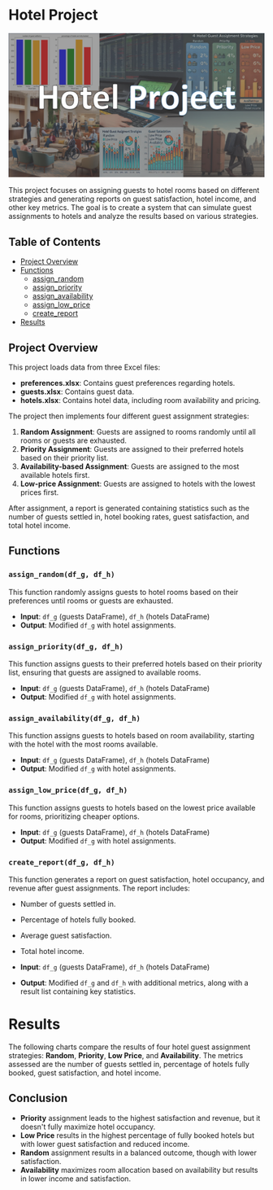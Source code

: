 # Hotel Project

<img src="pic.png" alt="Image Description" width="700"/>

This project focuses on assigning guests to hotel rooms based on different strategies and generating reports on guest satisfaction, hotel income, and other key metrics. The goal is to create a system that can simulate guest assignments to hotels and analyze the results based on various strategies.

## Table of Contents

- [Project Overview](#project-overview)
- [Functions](#functions)
  - [assign_random](#assign_random)
  - [assign_priority](#assign_priority)
  - [assign_availability](#assign_availability)
  - [assign_low_price](#assign_low_price)
  - [create_report](#create_report)
- [Results](#results)

## Project Overview

This project loads data from three Excel files:

- **preferences.xlsx**: Contains guest preferences regarding hotels.
- **guests.xlsx**: Contains guest data.
- **hotels.xlsx**: Contains hotel data, including room availability and pricing.

The project then implements four different guest assignment strategies:
1. **Random Assignment**: Guests are assigned to rooms randomly until all rooms or guests are exhausted.
2. **Priority Assignment**: Guests are assigned to their preferred hotels based on their priority list.
3. **Availability-based Assignment**: Guests are assigned to the most available hotels first.
4. **Low-price Assignment**: Guests are assigned to hotels with the lowest prices first.

After assignment, a report is generated containing statistics such as the number of guests settled in, hotel booking rates, guest satisfaction, and total hotel income.

## Functions

### `assign_random(df_g, df_h)`

This function randomly assigns guests to hotel rooms based on their preferences until rooms or guests are exhausted.

- **Input**: `df_g` (guests DataFrame), `df_h` (hotels DataFrame)
- **Output**: Modified `df_g` with hotel assignments.

### `assign_priority(df_g, df_h)`

This function assigns guests to their preferred hotels based on their priority list, ensuring that guests are assigned to available rooms.

- **Input**: `df_g` (guests DataFrame), `df_h` (hotels DataFrame)
- **Output**: Modified `df_g` with hotel assignments.

### `assign_availability(df_g, df_h)`

This function assigns guests to hotels based on room availability, starting with the hotel with the most rooms available.

- **Input**: `df_g` (guests DataFrame), `df_h` (hotels DataFrame)
- **Output**: Modified `df_g` with hotel assignments.

### `assign_low_price(df_g, df_h)`

This function assigns guests to hotels based on the lowest price available for rooms, prioritizing cheaper options.

- **Input**: `df_g` (guests DataFrame), `df_h` (hotels DataFrame)
- **Output**: Modified `df_g` with hotel assignments.

### `create_report(df_g, df_h)`

This function generates a report on guest satisfaction, hotel occupancy, and revenue after guest assignments. The report includes:

- Number of guests settled in.
- Percentage of hotels fully booked.
- Average guest satisfaction.
- Total hotel income.

- **Input**: `df_g` (guests DataFrame), `df_h` (hotels DataFrame)
- **Output**: Modified `df_g` and `df_h` with additional metrics, along with a result list containing key statistics.

# Results

The following charts compare the results of four hotel guest assignment strategies: **Random**, **Priority**, **Low Price**, and **Availability**. The metrics assessed are the number of guests settled in, percentage of hotels fully booked, guest satisfaction, and hotel income.

## Conclusion
- **Priority** assignment leads to the highest satisfaction and revenue, but it doesn't fully maximize hotel occupancy.
- **Low Price** results in the highest percentage of fully booked hotels but with lower guest satisfaction and reduced income.
- **Random** assignment results in a balanced outcome, though with lower satisfaction.
- **Availability** maximizes room allocation based on availability but results in lower income and satisfaction.

